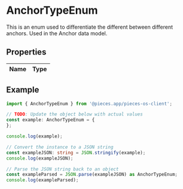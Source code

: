 
# AnchorTypeEnum

This is an enum used to differentiate the different between different anchors. Used in the Anchor data model.

## Properties

Name | Type
------------ | -------------

## Example

```typescript
import { AnchorTypeEnum } from '@pieces.app/pieces-os-client';

// TODO: Update the object below with actual values
const example: AnchorTypeEnum = {
};

console.log(example);

// Convert the instance to a JSON string
const exampleJSON: string = JSON.stringify(example);
console.log(exampleJSON);

// Parse the JSON string back to an object
const exampleParsed = JSON.parse(exampleJSON) as AnchorTypeEnum;
console.log(exampleParsed);
```


